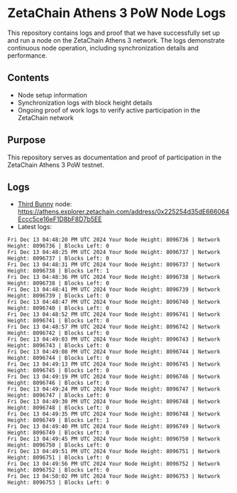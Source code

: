 # ZetaChain Athens 3 PoW Node Logs
This repository contains logs and proof that we have successfully set up and run a node on the ZetaChain Athens 3 network. The logs demonstrate continuous node operation, including synchronization details and performance.

## Contents
- Node setup information
- Synchronization logs with block height details
- Ongoing proof of work logs to verify active participation in the ZetaChain network

## Purpose
This repository serves as documentation and proof of participation in the ZetaChain Athens 3 PoW testnet.

## Logs

- [Third Bunny](https://thirdbunny.xyz/) node: https://athens.explorer.zetachain.com/address/0x225254d35dE666064Eccc5ce16eF1D8bF8D7b5EE
- Latest logs:
```
Fri Dec 13 04:48:20 PM UTC 2024 Your Node Height: 8096736 | Network Height: 8096736 | Blocks Left: 0
Fri Dec 13 04:48:25 PM UTC 2024 Your Node Height: 8096737 | Network Height: 8096737 | Blocks Left: 0
Fri Dec 13 04:48:31 PM UTC 2024 Your Node Height: 8096737 | Network Height: 8096738 | Blocks Left: 1
Fri Dec 13 04:48:36 PM UTC 2024 Your Node Height: 8096738 | Network Height: 8096738 | Blocks Left: 0
Fri Dec 13 04:48:41 PM UTC 2024 Your Node Height: 8096739 | Network Height: 8096739 | Blocks Left: 0
Fri Dec 13 04:48:47 PM UTC 2024 Your Node Height: 8096740 | Network Height: 8096740 | Blocks Left: 0
Fri Dec 13 04:48:52 PM UTC 2024 Your Node Height: 8096741 | Network Height: 8096741 | Blocks Left: 0
Fri Dec 13 04:48:57 PM UTC 2024 Your Node Height: 8096742 | Network Height: 8096742 | Blocks Left: 0
Fri Dec 13 04:49:03 PM UTC 2024 Your Node Height: 8096743 | Network Height: 8096743 | Blocks Left: 0
Fri Dec 13 04:49:08 PM UTC 2024 Your Node Height: 8096744 | Network Height: 8096744 | Blocks Left: 0
Fri Dec 13 04:49:13 PM UTC 2024 Your Node Height: 8096745 | Network Height: 8096745 | Blocks Left: 0
Fri Dec 13 04:49:19 PM UTC 2024 Your Node Height: 8096746 | Network Height: 8096746 | Blocks Left: 0
Fri Dec 13 04:49:24 PM UTC 2024 Your Node Height: 8096747 | Network Height: 8096747 | Blocks Left: 0
Fri Dec 13 04:49:30 PM UTC 2024 Your Node Height: 8096748 | Network Height: 8096748 | Blocks Left: 0
Fri Dec 13 04:49:35 PM UTC 2024 Your Node Height: 8096748 | Network Height: 8096749 | Blocks Left: 1
Fri Dec 13 04:49:40 PM UTC 2024 Your Node Height: 8096749 | Network Height: 8096749 | Blocks Left: 0
Fri Dec 13 04:49:45 PM UTC 2024 Your Node Height: 8096750 | Network Height: 8096750 | Blocks Left: 0
Fri Dec 13 04:49:51 PM UTC 2024 Your Node Height: 8096751 | Network Height: 8096751 | Blocks Left: 0
Fri Dec 13 04:49:56 PM UTC 2024 Your Node Height: 8096752 | Network Height: 8096752 | Blocks Left: 0
Fri Dec 13 04:50:02 PM UTC 2024 Your Node Height: 8096753 | Network Height: 8096753 | Blocks Left: 0
```
